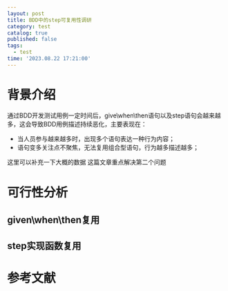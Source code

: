 ```yaml
---
layout: post
title: BDD中的step可复用性调研
category: test
catalog: true
published: false
tags:
  - test
time: '2023.08.22 17:21:00'
---
```

# 背景介绍
通过BDD开发测试用例一定时间后，give\when\then语句以及step语句会越来越多，这会导致BDD用例描述持续恶化，主要表现在：
- 当人员参与越来越多时，出现多个语句表达一种行为内容；
- 语句变多关注点不聚焦，无法复用组合型语句，行为越多描述越多；

这里可以补充一下大概的数据
这篇文章重点解决第二个问题

# 可行性分析
## given\when\then复用
## step实现函数复用

# 参考文献
